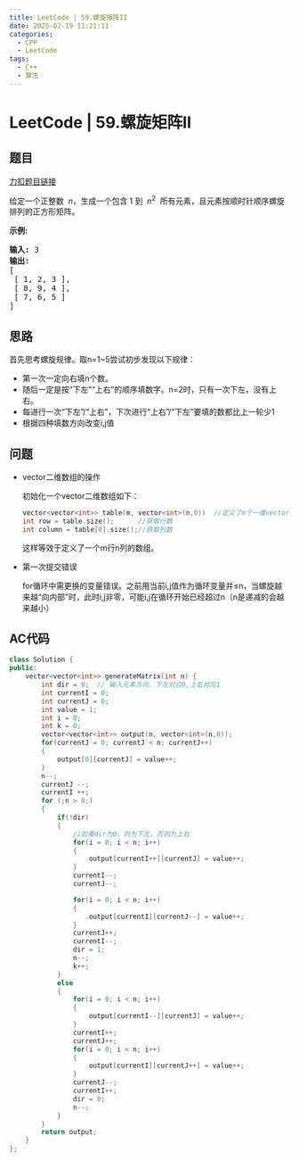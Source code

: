 ```yaml
---
title: LeetCode | 59.螺旋矩阵II
date: 2025-02-19 11:21:11
categories:
  - CPP
  - LeetCode
tags:
  - C++
  - 算法
---
```

# LeetCode | 59.螺旋矩阵II
## 题目
[力扣题目链接](https://leetcode.cn/problems/spiral-matrix-ii/description/)

给定一个正整数  *n*，生成一个包含 1 到  *n*<sup>2</sup>  所有元素，且元素按顺时针顺序螺旋排列的正方形矩阵。

**示例:**

<pre><strong>输入:</strong> 3
<strong>输出:</strong>
[
 [ 1, 2, 3 ],
 [ 8, 9, 4 ],
 [ 7, 6, 5 ]
]</pre>

## 思路
首先思考螺旋规律。取n=1~5尝试初步发现以下规律：
- 第一次一定向右填n个数。
- 随后一定是按“下左”“上右”的顺序填数字。n=2时，只有一次下左，没有上右。
- 每进行一次“下左”/“上右”，下次进行“上右”/“下左”要填的数都比上一轮少1
- 根据四种填数方向改变i,j值

## 问题
- vector二维数组的操作

    初始化一个vector二维数组如下：
    ```CPP
    vector<vector<int>> table(m, vector<int>(n,0))  //定义了m个一维vector数组，每个数组长度为n，初始化为0
    int row = table.size();      //获取行数
    int column = table[0].size();//获取列数
    ```
    这样等效于定义了一个m行n列的数组。
- 第一次提交错误
  
    for循环中需更换的变量错误。之前用当前i,j值作为循环变量并≤n，当螺旋越来越“向内部”时，此时i,j非零，可能i,j在循环开始已经超过n（n是递减的会越来越小）


## AC代码
```CPP
class Solution {
public:
    vector<vector<int>> generateMatrix(int n) {
        int dir = 0;  // 输入元素方向，下左对应0,上右对应1
        int currentI = 0;
        int currentJ = 0;
        int value = 1;
        int i = 0;
        int k = 0;
        vector<vector<int>> output(n, vector<int>(n,0));
        for(currentJ = 0; currentJ < n; currentJ++)
        {
            output[0][currentJ] = value++; 
        }
        n--;
        currentJ --;
        currentI ++;
        for (;n > 0;)
        {
            if(!dir)
            {
                //如果dir为0，则为下左，否则为上右
                for(i = 0; i < n; i++)
                {
                    output[currentI++][currentJ] = value++;
                }
                currentI--;
                currentJ--;

                for(i = 0; i < n; i++)
                {
                    output[currentI][currentJ--] = value++;
                }
                currentJ++;
                currentI--;
                dir = 1;
                n--;
                k++;
            }
            else
            {
                for(i = 0; i < n; i++)
                {
                    output[currentI--][currentJ] = value++;
                }
                currentI++;
                currentJ++;
                for(i = 0; i < n; i++)
                {
                    output[currentI][currentJ++] = value++;
                }
                currentJ--;
                currentI++;
                dir = 0;
                n--;
            }
        }
        return output;
    }
};
```